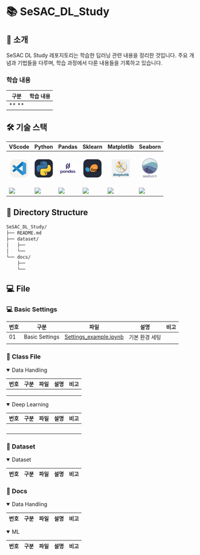 # 📚 SeSAC_DL_Study

## 📖 소개

SeSAC DL Study 레포지토리는 학습한 딥러닝 관련 내용을 정리한 것입니다. 주요 개념과 기법들을 다루며, 학습 과정에서 다룬 내용들을 기록하고 있습니다.

### 학습 내용

|구분|학습 내용|
|--|--|
|** **||

## 🛠️ 기술 스택

|<center>VScode</center>|<center>Python</center>|<center>Pandas</center>|<center>Sklearn</center>|<center>Matplotlib</center>|<center>Seaborn</center>|
|--|--|--|--|--|--|
|<p align="center"><img alt="vscode" src="./icons/VSCode-Light.svg" width="48"></p>|<p align="center"><img alt="html" src="./icons/Python-Dark.svg" width="48"></p>|<p align="center"><img alt="html" src="./icons/Pandas.png" width="48"></p>|<p align="center"><img alt="html" src="./icons/ScikitLearn-Dark.svg" width="48"></p>|<p align="center"><img alt="html" src="./icons/matplotlib.png" width="48"></p>|<p align="center"><img alt="html" src="./icons/Seaborn.jpg" width="48"></p>|
|<img src="https://img.shields.io/badge/visual studio code-007ACC?style=for-the-badge&logo=visualstudiocode&logoColor=white">|<img src="https://img.shields.io/badge/Python-3776AB?style=for-the-badge&logo=python&logoColor=white">|<img src="https://img.shields.io/badge/pandas-%23150458.svg?style=for-the-badge&logo=pandas&logoColor=white">|<img src="https://img.shields.io/badge/scikit--learn-%23F7931E.svg?style=for-the-badge&logo=scikit-learn&logoColor=white">|<img src="https://img.shields.io/badge/Matplotlib-%23ffffff.svg?style=for-the-badge&logo=Matplotlib&logoColor=black">|<img src="https://img.shields.io/badge/Seaborn-%237fb3d5.svg?style=for-the-badge&logo=Seaborn&logoColor=black">|


## 📂 Directory Structure

```plaintext
SeSAC_DL_Study/
├── README.md 
├── dataset/
│   ├── 
│   └── 
└── docs/
    ├──   
    └── 

```

## 💻 File

### 💻 Basic Settings
|번호|구분|파일|설명|비고|
|--|--|--|--|--|
|01|Basic Settings|[Settings_example.ipynb](./Settings_example.ipynb)|기본 환경 세팅||
||||||

### 📝 Class File
<details open>
<summary> Data Handling </summary>

|번호|구분|파일|설명|비고|
|--|--|--|--|--|
||||||
||||||
||||||

</details>

<details open>
<summary> Deep Learning </summary>

|번호|구분|파일|설명|비고|
|--|--|--|--|--|
||||||
||||||
||||||
||||||
||||||

### 💾 Dataset

<details open>
<summary> Dataset </summary>

|번호|구분|파일|설명|비고|
|--|--|--|--|--|

</details>

### 📄 Docs

<details open>
<summary> Data Handling </summary>

|번호|구분|파일|설명|비고|
|--|--|--|--|--|


</details>

<details open>
<summary> ML </summary>

|번호|구분|파일|설명|비고|
|--|--|--|--|--|

